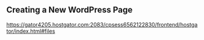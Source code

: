 ## Creating a New WordPress Page

https://gator4205.hostgator.com:2083/cpsess6562122830/frontend/hostgator/index.html#files